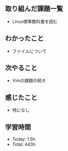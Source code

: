 ## 取り組んだ課題一覧
- Linux標準教科書を読む
## わかったこと
- ファイルについて
## 次やること
- Vimの課題の続き
## 感じたこと
- 特になし
## 学習時間
- Today: 1.5h
- Total: 443h
